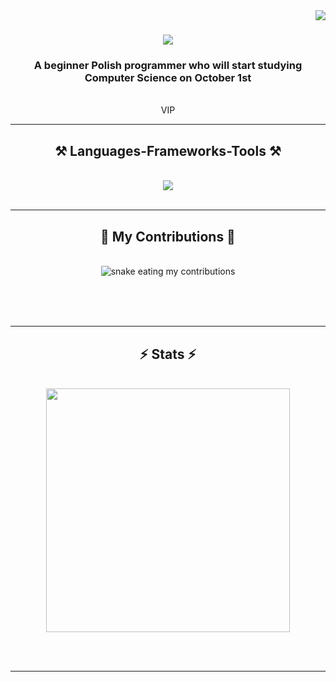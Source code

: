 <img align="right" src="https://visitor-badge.laobi.icu/badge?page_id=k1nine.k1nine" />

<h1 align="center">
    <img src="https://readme-typing-svg.herokuapp.com?font=Fira+Code&pause=1000&color=62CBA9&center=true&vCenter=true&width=435&lines=Welcome;I'm+k1nine" />
</h1>

<h3 align="center">A beginner Polish programmer who will start studying Computer Science on October 1st</h3>

<br/>


 
<div align="center"> 
    VIP
</div>

 <hr/>
 
<h2 align="center">⚒️ Languages-Frameworks-Tools ⚒️</h2>
<br/>
<div align="center">
    <img src="https://skillicons.dev/icons?i=react,tailwind,nextjs,redux,html,css,vscode,github,figma,git" />
</div>

<br/>
<hr/>

<div align="center">
  <h2>🐍 My Contributions 🐍</h2>
  <br>
  <img alt="snake eating my contributions" src="https://raw.githubusercontent.com/k1nine/k1nine/output/github-contribution-grid-snake.svg" />
  
  <br/><br/><br/>
</div>

<hr/>

<h2 align="center">⚡ Stats ⚡</h2>
<br>
<div align=center>
  <img width=390 src="https://github-readme-streak-stats-salesp07.vercel.app?user=k1nine&theme=whatsapp-dark&hide_border=true&date_format=j%20M%5B%20Y%5D&border_radius=20"/>


</div>

<br/><br/>

<hr/>

<br/>


<br/>
